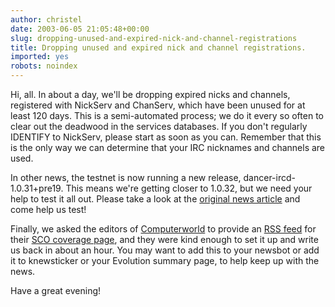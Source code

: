 ```yaml
---
author: christel
date: 2003-06-05 21:05:48+00:00
slug: dropping-unused-and-expired-nick-and-channel-registrations
title: Dropping unused and expired nick and channel registrations.
imported: yes
robots: noindex
---
```

Hi, all.  In about a day, we'll be dropping expired nicks and channels, registered with NickServ and ChanServ, which have been unused for at least 120 days.  This is a semi-automated process; we do it every so often to clear out the deadwood in the services databases. If you don't regularly IDENTIFY to NickServ, please start as soon as you can.  Remember that this is the only way we can determine that your IRC nicknames and channels are used.

In other news, the testnet is now running a new release, dancer-ircd-1.0.31+pre19.  This means we're getting closer to 1.0.32, but we need your help to test it all out.  Please take a look at the  [original news article](http://freenode.net/news-2003-05-28.shtml)  and come help us test!

Finally, we asked the editors of   [Computerworld](http://www.computerworld.com/)  to provide an  [RSS feed](http://www.computerworld.com/news/xml/coverage/0,5451,2046,00.xml)  for their  [SCO coverage page](http://www.computerworld.com/news/special/pages/0,10911,2046,00.html),  and they were kind enough to set it up and write us back in about an hour. You may want to add this to your newsbot or add it to knewsticker or your Evolution summary page, to help keep up with the news.

Have a great evening!
